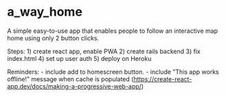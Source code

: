 # a_way_home
A simple easy-to-use app that enables  people to follow an interactive map home using only 2 button clicks. 

Steps: 1) create react app, enable PWA 2) create rails backend 3) fix index.html 4) set up user auth 5) deploy on Heroku  

Reminders: 
    - include add to homescreen button.
    - include "This app works offline!" message when cache is populated
        (https://create-react-app.dev/docs/making-a-progressive-web-app/)
